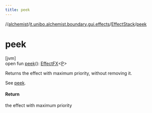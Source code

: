 ```yaml
---
title: peek
---
```

//[alchemist](../../../index.html)/[it.unibo.alchemist.boundary.gui.effects](../index.html)/[EffectStack](index.html)/[peek](peek.html)



# peek



[jvm]\
open fun [peek](peek.html)(): [EffectFX](../-effect-f-x/index.html)<[P](../../it.unibo.alchemist.boundary.gui.effects.json/-effect-group-adapter/index.html)>



Returns the effect with maximum priority, without removing it. 



 See [peek](../-effect-group/index.html#-1430561565%2FFunctions%2F-134779887).



#### Return



the effect with maximum priority




